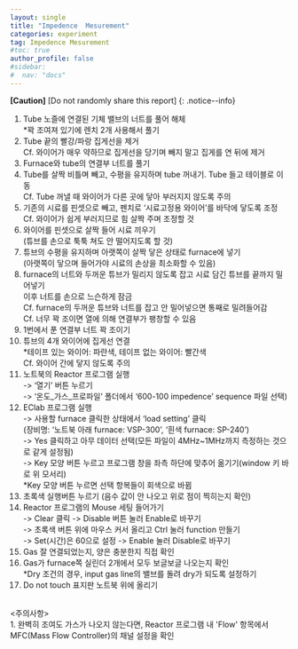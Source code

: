 ```yaml
---
layout: single
title: "Impedence  Mesurement"
categories: experiment
tag: Impedence Mesurement
#toc: true
author_profile: false
#sidebar:
#  nav: "docs"
---
```


**[Caution]** [Do not randomly share this report]
{: .notice--info}

1. Tube 노즐에 연결된 기체 밸브의 너트를 풀어 해체<br>
 *꽉 조여져 있기에 렌치 2개 사용해서 풀기<br>
2. Tube 끝의 빨강/파랑 집게선을 제거<br>
 Cf. 와이어가 매우 약하므로 집게선을 당기며 빼지 말고 집게를 연 뒤에 제거<br>
3. Furnace와 tube의 연결부 너트를 풀기<br>
4. Tube를 살짝 비틀며 빼고, 수평을 유지하며 tube 꺼내기. Tube 들고 테이블로 이동<br>
 Cf. Tube 꺼낼 때 와이어가 다른 곳에 닿아 부러지지 않도록 주의<br>
5. 기존의 시료를 핀셋으로 빼고, 펜치로 ‘시료고정용 와이어’를 바닥에 닿도록 조정<br>
 Cf. 와이어가 쉽게 부러지므로 힘 살짝 주며 조정할 것<br>
6. 와이어를 핀셋으로 살짝 들어 시료 끼우기<br>
 (튜브를 손으로 툭툭 쳐도 안 떨어지도록 할 것)<br>
7. 튜브의 수평을 유지하며 아랫쪽이 살짝 닿은 상태로 furnace에 넣기<br>
 (아랫쪽이 닿으며 들어가야 시료의 손상을 최소화할 수 있음)<br>
8. furnace의 너트와 두꺼운 튜브가 밀리지 않도록 잡고 시료 담긴 튜브를 끝까지 밀어넣기<br>
이후 너트를 손으로 느슨하게 잠금<br>
 Cf. furnace의 두꺼운 튜브와 너트를 잡고 안 밀어넣으면 통째로 밀려들어감<br>
 Cf. 너무 꽉 조이면 열에 의해 연결부가 팽창할 수 있음<br>
9. 1번에서 푼 연결부 너트 꽉 조이기<br>
10. 튜브의 4개 와이어에 집게선 연결<br>
 *테이프 있는 와이어: 파란색, 테이프 없는 와이어: 빨간색<br>
 Cf. 와이어 간에 닿지 않도록 주의<br>
11. 노트북의 Reactor 프로그램 실행<br>
-> ‘열기’ 버튼 누르기<br>
-> ‘온도_가스_프로파일’ 폴더에서 ‘600-100 impedence’ sequence 파일 선택)<br>
12. EClab 프로그램 실행<br>
 -> 사용할 furnace 클릭한 상태에서 ‘load setting’ 클릭<br>
 (장비명: ‘노트북 아래 furnace: VSP-300’, ‘흰색 furnace: SP-240’)<br>
 -> Yes 클릭하고 아무 데이터 선택(모든 파일이 4MHz~1MHz까지 측정하는 것으로 같게 설정됨)<br>
 -> Key 모양 버튼 누르고 프로그램 창을 좌측 하단에 맞추어 옮기기(window 키 바로 위 모서리)<br>
 *Key 모양 버튼 누르면 선택 항복들이 회색으로 바뀜<br>
13. 초록색 실행버튼 누르기 (음수 값이 안 나오고 위로 점이 찍히는지 확인)<br>
14. Reactor 프로그램의 Mouse 세팅 들어가기<br>
 -> Clear 클릭 -> Disable 버튼 눌러 Enable로 바꾸기<br>
 -> 초록색 버튼 위에 마우스 커서 올리고 Ctrl 눌러 function 만들기<br>
 -> Set(시간)은 60으로 설정 -> Enable 눌러 Disable로 바꾸기<br>
15. Gas 잘 연결되었는지, 양은 충분한지 직접 확인<br>
16. Gas가 furnace쪽 실린더 2개에서 모두 보글보글 나오는지 확인<br>
 *Dry 조건의 경우, input gas line의 밸브를 돌려 dry가 되도록 설정하기<br>
17. Do not touch 표지판 노트북 위에 올리기<br>
<br>
<주의사항><br>
1. 완벽히 조여도 가스가 나오지 않는다면, Reactor 프로그램 내 'Flow' 항목에서 MFC(Mass Flow Controller)의 채널 설정을 확인<br>
